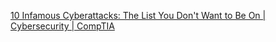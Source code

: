 
[10 Infamous Cyberattacks: The List You Don't Want to Be On | Cybersecurity | CompTIA](https://www.comptia.org/blog/10-infamous-cyberattacks)

